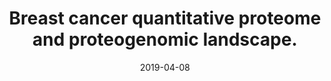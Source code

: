 ---
link: https://doi.org/10.1038/s41467-019-09018-y
journal: Nature communications
title: "Breast cancer quantitative proteome and proteogenomic landscape."
date: 2019-04-08
authors: Johansson, H.J., Socciarelli, F., Vacanti, N.M., Haugen, M.H., Zhu, Y., Siavelis, I., Fernandez-Woodbridge, A., Aure, M.R., Sennblad, B., Vesterlund, M., Branca, R.M., Orre, L.M., Huss, M., Fredlund, E., Beraki, E., Garred, Ø., Boekel, J., Sauer, T., Zhao, W., Nord, S., Höglander, E.K., Jans, D.C., Brismar, H., Haukaas, T.H., Bathen, T.F., Schlichting, E., Naume, B., Geisler, J., Hofvind, S., Engebråten, O., Geitvik, G.A., Langerød, A., Kåresen, R., Mælandsmo, G.M., Sørlie, T., Skjerven, H.K., Park, D., Hartman-Johnsen, O.-J., Lüders, T., Borgen, E., Kristensen, V.N., Russnes, H.G., Lingjærde, O.C., Mills, G.B., Sahlberg, K.K., Børresen-Dale, A.-L., Lehtiö, J.
---
